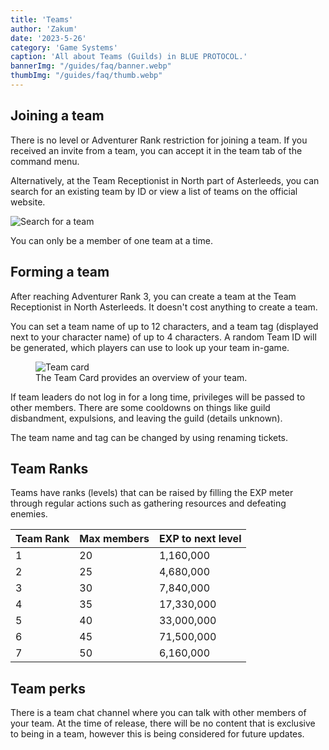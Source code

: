 ```yaml
---
title: 'Teams'
author: 'Zakum'
date: '2023-5-26'
category: 'Game Systems'
caption: 'All about Teams (Guilds) in BLUE PROTOCOL.'
bannerImg: "/guides/faq/banner.webp"
thumbImg: "/guides/faq/thumb.webp"
---
```


<script>
    import StickyNote from "$lib/components/StickyNote.svelte";
</script>

## Joining a team
There is no level or Adventurer Rank restriction for joining a team. If you received an invite from a team, you can accept it in the team tab of the command menu.

Alternatively, at the Team Receptionist in North part of Asterleeds, you can search for an existing team by ID or view a list of teams on the official website.

<img src="/guides/teams/search.webp" alt="Search for a team">

You can only be a member of one team at a time.

## Forming a team
After reaching Adventurer Rank 3, you can create a team at the Team Receptionist in North Asterleeds. It doesn't cost anything to create a team.

You can set a team name of up to 12 characters, and a team tag (displayed next to your character name) of up to 4 characters. A random Team ID will be generated, which players can use to look up your team in-game.

<figure>
    <img src="/guides/teams/result.webp" alt="Team card">
    <figcaption>The Team Card provides an overview of your team.</figcaption>
</figure>

<StickyNote type="caution">
    If team leaders do not log in for a long time, privileges will be passed to other members. There are some cooldowns on things like guild disbandment, expulsions, and leaving the guild (details unknown).
</StickyNote>

The team name and tag can be changed by using renaming tickets.

## Team Ranks
Teams have ranks (levels) that can be raised by filling the EXP meter through regular actions such as gathering resources and defeating enemies. 

| Team Rank | Max members  | EXP to next level |
|-----------|--------------|-------------------|
| 1         | 20           | 1,160,000         |
| 2         | 25           | 4,680,000         |
| 3         | 30           | 7,840,000         |
| 4         | 35           | 17,330,000        |
| 5         | 40           | 33,000,000        |
| 6         | 45           | 71,500,000        |
| 7         | 50           | 6,160,000         |

## Team perks
There is a team chat channel where you can talk with other members of your team. At the time of release, there will be no content that is exclusive to being in a team, however this is being considered for future updates.
